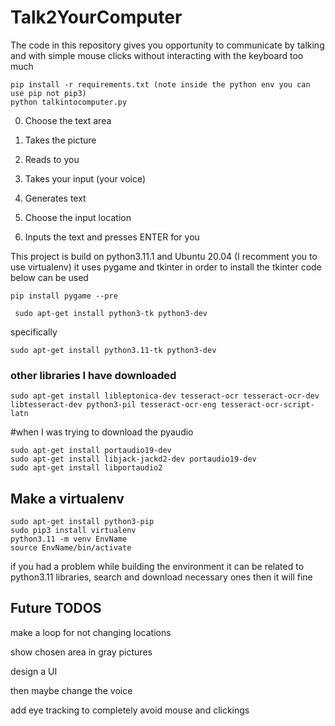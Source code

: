 # Talk2YourComputer


The code in this repository gives you opportunity to communicate by talking and with simple mouse clicks without interacting with the keyboard too much

```
pip install -r requirements.txt (note inside the python env you can use pip not pip3)
python talkintocomputer.py
```


0) Choose the text area

1) Takes the picture

2) Reads to you

3) Takes your input (your voice)

4) Generates text 

5) Choose the input location

6) Inputs the text and presses ENTER for you

This project is build on python3.11.1 and Ubuntu 20.04 (I recomment you to use virtualenv)
it uses pygame and tkinter in order to install the tkinter code below can be used


```pip install pygame --pre```

``` sudo apt-get install python3-tk python3-dev```

specifically

```sudo apt-get install python3.11-tk python3-dev``` 

### other libraries I have downloaded 

```sudo apt-get install libleptonica-dev tesseract-ocr tesseract-ocr-dev libtesseract-dev python3-pil tesseract-ocr-eng tesseract-ocr-script-latn```

#when I was trying to download the pyaudio
```
sudo apt-get install portaudio19-dev
sudo apt-get install libjack-jackd2-dev portaudio19-dev
sudo apt-get install libportaudio2
```

## Make a virtualenv
```
sudo apt-get install python3-pip
sudo pip3 install virtualenv 
python3.11 -m venv EnvName
source EnvName/bin/activate
```
if you had a problem while building the environment it can be related to python3.11 libraries, 
search and download necessary ones then it will fine


## Future TODOS
make a loop for not changing locations

show chosen area in gray pictures

design a UI

then maybe change the voice 

add eye tracking to completely avoid mouse and clickings


